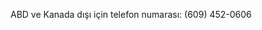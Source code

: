 <Token xmlns:xlink="http://www.w3.org/1999/xlink">ABD ve Kanada dışı için telefon numarası: (609) 452-0606</Token>

<!--HONumber=Jun16_HO4-->


